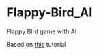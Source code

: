 # Flappy-Bird_AI
Flappy Bird game with AI

Based on [this](https://youtube.com/playlist?list=PLzMcBGfZo4-lwGZWXz5Qgta_YNX3_vLS2) tutorial
